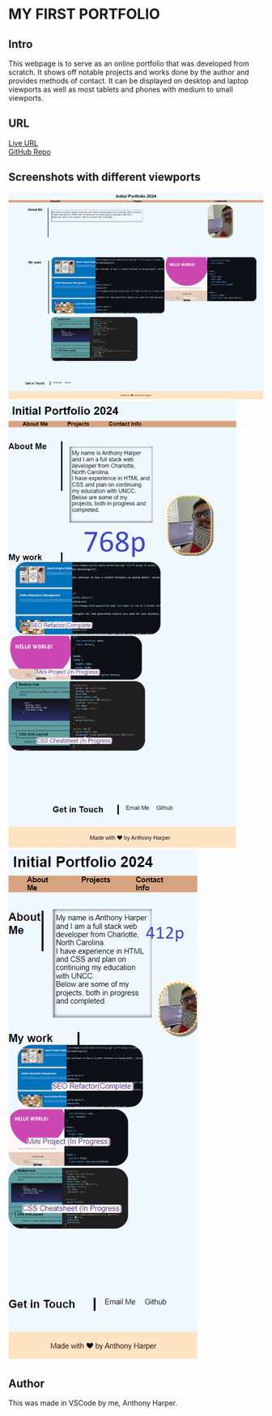 # MY FIRST PORTFOLIO

## Intro

This webpage is to serve as an online portfolio that was developed from scratch. It shows off notable projects and works done by the author and provides methods of contact. It can be displayed on desktop and laptop viewports as well as most tablets and phones with medium to small viewports.

## URL

[Live URL](https://aharper2568.github.io/my-first-portfolio/) \
[GitHub Repo](https://github.com/aharper2568/my-first-portfolio)

## Screenshots with different viewports
![screenshot](./assets/images/folio.png)
![screenshot of 768p](./assets/images/folio-786.png)
![screenshot of 412p](./assets/images/folio-412.png)


## Author
This was made in VSCode by me, Anthony Harper.
